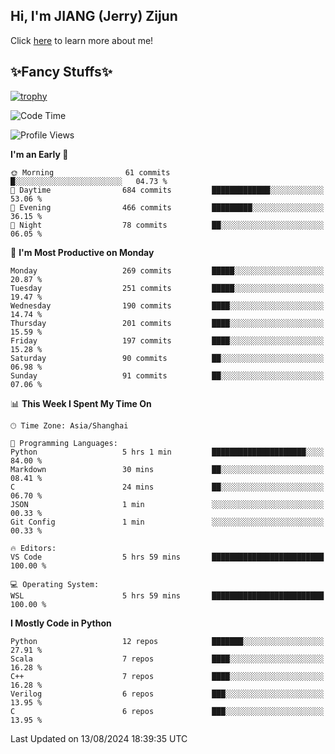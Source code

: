 ## Hi, I'm JIANG (Jerry) Zijun

Click [here](https://jzjerry.github.io/about/) to learn more about me!

## ✨Fancy Stuffs✨
[![trophy](https://github-profile-trophy.vercel.app/?username=jzjerry&theme=onedark)](https://github.com/ryo-ma/github-profile-trophy)
<!--START_SECTION:waka-->
![Code Time](http://img.shields.io/badge/Code%20Time-576%20hrs%2045%20mins-blue)

![Profile Views](http://img.shields.io/badge/Profile%20Views-15-blue)

**I'm an Early 🐤** 

```text
🌞 Morning                61 commits          █░░░░░░░░░░░░░░░░░░░░░░░░   04.73 % 
🌆 Daytime                684 commits         █████████████░░░░░░░░░░░░   53.06 % 
🌃 Evening                466 commits         █████████░░░░░░░░░░░░░░░░   36.15 % 
🌙 Night                  78 commits          ██░░░░░░░░░░░░░░░░░░░░░░░   06.05 % 
```
📅 **I'm Most Productive on Monday** 

```text
Monday                   269 commits         █████░░░░░░░░░░░░░░░░░░░░   20.87 % 
Tuesday                  251 commits         █████░░░░░░░░░░░░░░░░░░░░   19.47 % 
Wednesday                190 commits         ████░░░░░░░░░░░░░░░░░░░░░   14.74 % 
Thursday                 201 commits         ████░░░░░░░░░░░░░░░░░░░░░   15.59 % 
Friday                   197 commits         ████░░░░░░░░░░░░░░░░░░░░░   15.28 % 
Saturday                 90 commits          ██░░░░░░░░░░░░░░░░░░░░░░░   06.98 % 
Sunday                   91 commits          ██░░░░░░░░░░░░░░░░░░░░░░░   07.06 % 
```


📊 **This Week I Spent My Time On** 

```text
🕑︎ Time Zone: Asia/Shanghai

💬 Programming Languages: 
Python                   5 hrs 1 min         █████████████████████░░░░   84.00 % 
Markdown                 30 mins             ██░░░░░░░░░░░░░░░░░░░░░░░   08.41 % 
C                        24 mins             ██░░░░░░░░░░░░░░░░░░░░░░░   06.70 % 
JSON                     1 min               ░░░░░░░░░░░░░░░░░░░░░░░░░   00.33 % 
Git Config               1 min               ░░░░░░░░░░░░░░░░░░░░░░░░░   00.33 % 

🔥 Editors: 
VS Code                  5 hrs 59 mins       █████████████████████████   100.00 % 

💻 Operating System: 
WSL                      5 hrs 59 mins       █████████████████████████   100.00 % 
```

**I Mostly Code in Python** 

```text
Python                   12 repos            ███████░░░░░░░░░░░░░░░░░░   27.91 % 
Scala                    7 repos             ████░░░░░░░░░░░░░░░░░░░░░   16.28 % 
C++                      7 repos             ████░░░░░░░░░░░░░░░░░░░░░   16.28 % 
Verilog                  6 repos             ███░░░░░░░░░░░░░░░░░░░░░░   13.95 % 
C                        6 repos             ███░░░░░░░░░░░░░░░░░░░░░░   13.95 % 
```




 Last Updated on 13/08/2024 18:39:35 UTC
<!--END_SECTION:waka-->
